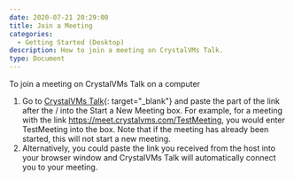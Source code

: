 ```yaml
---
date: 2020-07-21 20:29:00
title: Join a Meeting
categories:
  - Getting Started (Desktop)
description: How to join a meeting on CrystalVMs Talk.
type: Document
---
```


To join a meeting on CrystalVMs Talk on a computer

1. Go to&nbsp;[CrystalVMs Talk](https://meet.crystalvms.com){: target="_blank"}&nbsp;and paste the part of the link after the / into the Start a New Meeting box. For example, for a meeting with the link https://meet.crystalvms.com/TestMeeting, you would enter TestMeeting into the box. Note that if the meeting has already been started, this will not start a new meeting.
2. Alternatively, you could paste the link you received from the host into your browser window and CrystalVMs Talk will automatically connect you to your meeting.